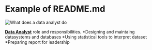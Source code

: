 # Example of README.md

![What does a data analyst do](https://graduate.northeastern.edu/knowledge-hub/what-does-a-data-analyst-do/)

[**Data Analyst**](https://graduate.northeastern.edu/knowledge-hub/what-does-a-data-analyst-do/) role and responsibilities.
*Designing and maintaing datasystems and databases
*Using statistical tools to interpret dataset
*Preparing report for leadership
